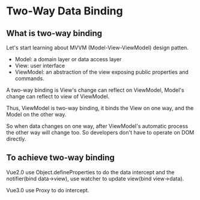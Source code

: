 # Two-Way Data Binding

## What is two-way binding

Let's start learning about MVVM (Model-View-ViewModel) design patten.

- Model: a domain layer or data access layer
- View: user interface
- ViewModel: an abstraction of the view exposing public properties and commands.

A two-way binding is View's change can reflect on ViewModel, Model's change can reflect to view of ViewModel.

Thus, ViewModel is two-way binding, it binds the View on one way, and the Model on the other way.

So when data changes on one way, after ViewModel's automatic process the other way will change too. So developers don't have to operate on DOM directly.

## To achieve two-way binding

Vue2.0 use Object.defineProperties to do the data intercept and the notifier(bind data->view), use watcher to update view(bind view->data).

Vue3.0 use Proxy to do intercept.

